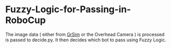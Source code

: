 # Fuzzy-Logic-for-Passing-in-RoboCup
The image data ( either from [GrSim](https://github.com/RoboCup-SSL/grSim) or the Overhead Camera ) is processed is passed to decide.py. It then decides which bot to pass using Fuzzy Logic.
